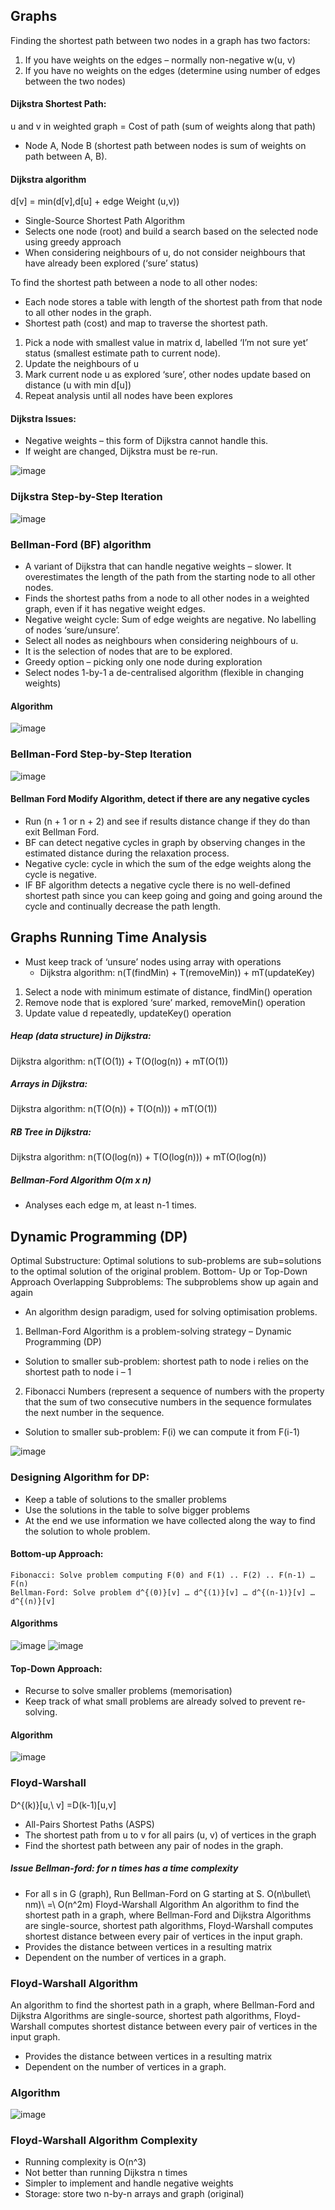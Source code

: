 ## Graphs
Finding the shortest path between two nodes in a graph has two factors:
1.	If you have weights on the edges – normally non-negative w(u, v)
2.	If you have no weights on the edges (determine using number of edges between the two nodes)

#### Dijkstra Shortest Path:
u and v in weighted graph = Cost of path (sum of weights along that path)
-	Node A, Node B (shortest path between nodes is sum of weights on path between A, B).

#### Dijkstra algorithm 
d[v] = min(d[v],d[u] + edge Weight (u,v))
- Single-Source Shortest Path Algorithm
- Selects one node (root) and build a search based on the selected node using greedy approach
- When considering neighbours of u, do not consider neighbours that have already been explored (‘sure’ status)

To find the shortest path between a node to all other nodes:
-	Each node stores a table with length of the shortest path from that node to all other nodes in the graph. 
-	Shortest path (cost) and map to traverse the shortest path. 
1.	Pick a node with smallest value in matrix d, labelled ‘I’m not sure yet’ status (smallest estimate path to current node). 
2.	Update the neighbours of u
3.	Mark current node u as explored ‘sure’, other nodes update based on distance (u with min d[u])
4.	Repeat analysis until all nodes have been explores

#### Dijkstra Issues: 
-	Negative weights – this form of Dijkstra cannot handle this.
-	If weight are changed, Dijkstra must be re-run. 

![image](https://github.com/leakydishes/advanced_algorithms/assets/79079577/c78dad9f-9d13-41ff-a7a8-1659fdb34dd7)

### Dijkstra Step-by-Step Iteration
![image](https://github.com/leakydishes/advanced_algorithms/assets/79079577/8744afdc-cd18-4929-b69d-b0516e686d72)

### Bellman-Ford (BF) algorithm 
- A variant of Dijkstra that can handle negative weights – slower. It overestimates the length of the path from the starting node to all other nodes. 
- Finds the shortest paths from a node to all other nodes in a weighted graph, even if it has negative weight edges.
- Negative weight cycle: Sum of edge weights are negative. No labelling of nodes ‘sure/unsure’.
- Select all nodes as neighbours when considering neighbours of u.
- It is the selection of nodes that are to be explored.
- Greedy option – picking only one node during exploration
- Select nodes 1-by-1 a de-centralised algorithm (flexible in changing weights)

#### Algorithm
![image](https://github.com/leakydishes/advanced_algorithms/assets/79079577/8eb49d48-ac31-401e-b0b8-1fa409687434)

### Bellman-Ford Step-by-Step Iteration
![image](https://github.com/leakydishes/advanced_algorithms/assets/79079577/c857eeb4-e9fe-4d36-8f7d-e4c08eb1f70c)


#### Bellman Ford Modify Algorithm, detect if there are any negative cycles
-	Run (n + 1 or n + 2) and see if results distance change if they do than exit Bellman Ford.
-	BF can detect negative cycles in graph by observing changes in the estimated distance during the relaxation process. 
-	Negative cycle: cycle in which the sum of the edge weights along the cycle is negative. 
-	IF BF algorithm detects a negative cycle there is no well-defined shortest path since you can keep going and going and going around the cycle and continually decrease the path length. 

## Graphs Running Time Analysis
-	Must keep track of ‘unsure’ nodes using array with operations
	- Dijkstra algorithm: n(T(findMin) + T(removeMin)) + mT(updateKey)
1.	Select a node with minimum estimate of distance, findMin() operation
2.	Remove node that is explored ‘sure’ marked, removeMin() operation
3.	Update value d repeatedly, updateKey() operation

##### Heap (data structure) in Dijkstra:
Dijkstra algorithm: n(T(O(1)) + T(O(log(n)) + mT(O(1))

##### Arrays in Dijkstra:
Dijkstra algorithm: n(T(O(n)) + T(O(n))) + mT(O(1))

##### RB Tree in Dijkstra:
Dijkstra algorithm: n(T(O(log(n)) + T(O(log(n))) + mT(O(log(n))

##### Bellman-Ford Algorithm O(m x n)
* Analyses each edge m, at least n-1 times.

## Dynamic Programming (DP)
Optimal Substructure: Optimal solutions to sub-problems are sub=solutions to the optimal solution of the original problem. Bottom- Up or Top-Down Approach
Overlapping Subproblems: The subproblems show up again and again
-	An algorithm design paradigm, used for solving optimisation problems.
1.	Bellman-Ford Algorithm is a problem-solving strategy – Dynamic Programming (DP)
-	Solution to smaller sub-problem: shortest path to node i relies on the shortest path to node i – 1

2.	Fibonacci Numbers (represent a sequence of numbers with the property that the sum of two consecutive numbers in the sequence formulates the next number in the sequence. 
-	Solution to smaller sub-problem: F(i) we can compute it from F(i-1)

![image](https://github.com/leakydishes/advanced_algorithms/assets/79079577/12927a7f-99ef-4c7c-8040-9d507860b28d)


### Designing Algorithm for DP:
-	Keep a table of solutions to the smaller problems
-	Use the solutions in the table to solve bigger problems
-	At the end we use information we have collected along the way to find the solution to whole problem. 

#### Bottom-up Approach:
	Fibonacci: Solve problem computing F(0) and F(1) .. F(2) .. F(n-1) … F(n)
	Bellman-Ford: Solve problem d^{(0)}[v] … d^{(1)}[v] … d^{(n-1)}[v] … d^{(n)}[v]

#### Algorithms
![image](https://github.com/leakydishes/advanced_algorithms/assets/79079577/4ee3aa1f-0007-427f-8fa1-badcd5053f7b)
![image](https://github.com/leakydishes/advanced_algorithms/assets/79079577/3566e67b-748b-4855-a020-61cec32dc5f2)

#### Top-Down Approach:
-	Recurse to solve smaller problems (memorisation)
-	Keep track of what small problems are already solved to prevent re-solving.
  
#### Algorithm
![image](https://github.com/leakydishes/advanced_algorithms/assets/79079577/6a281acf-82fe-4572-85b0-65a2eaf6d2b4)


### Floyd-Warshall 
D^{(k)}[u,\ v] =D(k-1)[u,v]
- All-Pairs Shortest Paths (ASPS)
- The shortest path from u to v for all pairs (u, v)  of vertices in the graph
- Find the shortest path between any pair of nodes in the graph.

##### Issue Bellman-ford: for n times has a time complexity
- For all s in G (graph), Run Bellman-Ford on G starting at S. O(n\bullet\ nm)\ =\ O(n^2m)
Floyd-Warshall Algorithm
An algorithm to find the shortest path in a graph, where Bellman-Ford and Dijkstra Algorithms are single-source, shortest path algorithms, Floyd-Warshall computes shortest distance between every pair of vertices in the input graph. 
-	Provides the distance between vertices in a resulting matrix
-	Dependent on the number of vertices in a graph.

### Floyd-Warshall Algorithm
An algorithm to find the shortest path in a graph, where Bellman-Ford and Dijkstra Algorithms are single-source, shortest path algorithms, Floyd-Warshall computes shortest distance between every pair of vertices in the input graph. 
-	Provides the distance between vertices in a resulting matrix
-	Dependent on the number of vertices in a graph.
  
### Algorithm
![image](https://github.com/leakydishes/advanced_algorithms/assets/79079577/324389a6-91da-4b73-a11f-d9c6dcb64373)

### Floyd-Warshall Algorithm Complexity
- Running complexity is O(n^3)
- Not better than running Dijkstra n times
- Simpler to implement and handle negative weights
- Storage: store two n-by-n arrays and graph (original)

